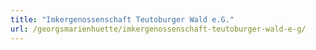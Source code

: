 ```yaml
---
title: "Imkergenossenschaft Teutoburger Wald e.G."
url: /georgsmarienhuette/imkergenossenschaft-teutoburger-wald-e-g/
---
```

